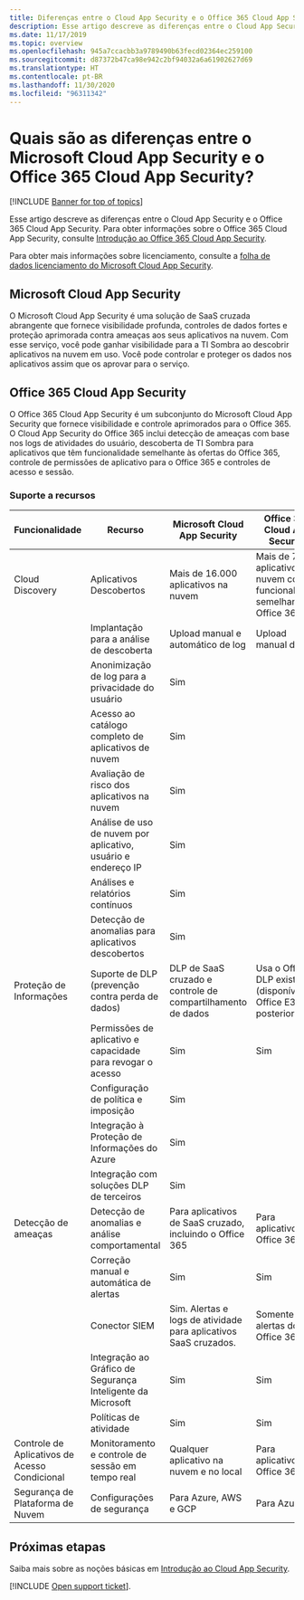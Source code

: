 ```yaml
---
title: Diferenças entre o Cloud App Security e o Office 365 Cloud App Security
description: Esse artigo descreve as diferenças entre o Cloud App Security e o Office 365 Cloud App Security.
ms.date: 11/17/2019
ms.topic: overview
ms.openlocfilehash: 945a7ccacbb3a9789490b63fecd02364ec259100
ms.sourcegitcommit: d87372b47ca98e942c2bf94032a6a61902627d69
ms.translationtype: HT
ms.contentlocale: pt-BR
ms.lasthandoff: 11/30/2020
ms.locfileid: "96311342"
---
```

# <a name="what-are-the-differences-between-microsoft-cloud-app-security-and-office-365-cloud-app-security"></a>Quais são as diferenças entre o Microsoft Cloud App Security e o Office 365 Cloud App Security?

[!INCLUDE [Banner for top of topics](includes/banner.md)]

Esse artigo descreve as diferenças entre o Cloud App Security e o Office 365 Cloud App Security. Para obter informações sobre o Office 365 Cloud App Security, consulte [Introdução ao Office 365 Cloud App Security](https://support.office.com/article/Get-started-with-Advanced-Management-Security-d9ee4d67-f2b3-42b4-9c9e-c4529904990a).

Para obter mais informações sobre licenciamento, consulte a [folha de dados licenciamento do Microsoft Cloud App Security](https://aka.ms/mcaslicensing).

## <a name="microsoft-cloud-app-security"></a>Microsoft Cloud App Security

O Microsoft Cloud App Security é uma solução de SaaS cruzada abrangente que fornece visibilidade profunda, controles de dados fortes e proteção aprimorada contra ameaças aos seus aplicativos na nuvem. Com esse serviço, você pode ganhar visibilidade para a TI Sombra ao descobrir aplicativos na nuvem em uso. Você pode controlar e proteger os dados nos aplicativos assim que os aprovar para o serviço.

## <a name="office-365-cloud-app-security"></a>Office 365 Cloud App Security

O Office 365 Cloud App Security é um subconjunto do Microsoft Cloud App Security que fornece visibilidade e controle aprimorados para o Office 365. O Cloud App Security do Office 365 inclui detecção de ameaças com base nos logs de atividades do usuário, descoberta de TI Sombra para aplicativos que têm funcionalidade semelhante às ofertas do Office 365, controle de permissões de aplicativo para o Office 365 e controles de acesso e sessão.

### <a name="feature-support"></a>Suporte a recursos

|Funcionalidade|Recurso|Microsoft Cloud App Security|Office 365 Cloud App Security|
|----|----|----|----|
|Cloud Discovery|Aplicativos Descobertos |Mais de 16.000 aplicativos na nuvem  |Mais de 750 aplicativos de nuvem com funcionalidade semelhante ao Office 365|
||Implantação para a análise de descoberta|Upload manual e automático de log|Upload manual de log|
||Anonimização de log para a privacidade do usuário|Sim||
||Acesso ao catálogo completo de aplicativos de nuvem|Sim||
||Avaliação de risco dos aplicativos na nuvem|Sim||
||Análise de uso de nuvem por aplicativo, usuário e endereço IP|Sim||
||Análises e relatórios contínuos|Sim||
||Detecção de anomalias para aplicativos descobertos|Sim||
|Proteção de Informações|Suporte de DLP (prevenção contra perda de dados)|DLP de SaaS cruzado e controle de compartilhamento de dados|Usa o Office DLP existente (disponível no Office E3 e posterior)|
||Permissões de aplicativo e capacidade para revogar o acesso|Sim|Sim|
||Configuração de política e imposição|Sim||
||Integração à Proteção de Informações do Azure |Sim||
||Integração com soluções DLP de terceiros|Sim||
|Detecção de ameaças|Detecção de anomalias e análise comportamental|Para aplicativos de SaaS cruzado, incluindo o Office 365|Para aplicativos do Office 365 |
||Correção manual e automática de alertas|Sim|Sim|
||Conector SIEM|Sim. Alertas e logs de atividade para aplicativos SaaS cruzados.|Somente para alertas do Office 365|
||Integração ao Gráfico de Segurança Inteligente da Microsoft|Sim|Sim|
||Políticas de atividade|Sim|Sim|
|Controle de Aplicativos de Acesso Condicional|Monitoramento e controle de sessão em tempo real|Qualquer aplicativo na nuvem e no local|Para aplicativos do Office 365|
|Segurança de Plataforma de Nuvem|Configurações de segurança|Para Azure, AWS e GCP|Para Azure|

## <a name="next-steps"></a>Próximas etapas

Saiba mais sobre as noções básicas em [Introdução ao Cloud App Security](getting-started-with-cloud-app-security.md).

[!INCLUDE [Open support ticket](includes/support.md)].
